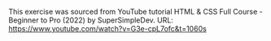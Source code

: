 This exercise was sourced from YouTube tutorial 
HTML & CSS Full Course - Beginner to Pro (2022) by SuperSimpleDev.
URL: https://www.youtube.com/watch?v=G3e-cpL7ofc&t=1060s

